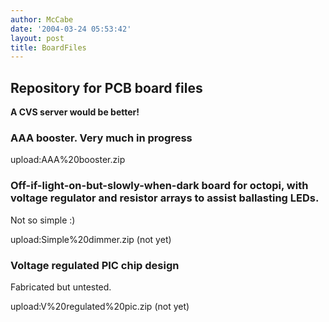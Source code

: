```yaml
---
author: McCabe
date: '2004-03-24 05:53:42'
layout: post
title: BoardFiles
---
```


## Repository for PCB board files

<b>A CVS server would be better!</b>

### AAA booster.  Very much in progress

upload:AAA%20booster.zip

### Off-if-light-on-but-slowly-when-dark board for octopi, with voltage regulator and resistor arrays to assist ballasting LEDs.

Not so simple :)

upload:Simple%20dimmer.zip (not yet)

### Voltage regulated PIC chip design

Fabricated but untested.

upload:V%20regulated%20pic.zip (not yet)
